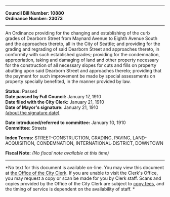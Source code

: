 * * * * *  
  
**Council Bill Number: [](#h0)[](#h2)10880**   
**Ordinance Number: 23073**  
  
* * * * *  
  
An Ordinance providing for the changing and establishing of the curb grades of Dearborn Street from Maynard Avenue to Eighth Avenue South and the approaches thereto, all in the City of Seattle; and providing for the grading and regrading of said Dearborn Street and approaches thereto, in conformity with such established grades; providing for the condemnation, appropriation, taking and damaging of land and other property necessary for the construction of all necessary slopes for cuts and fills on property abutting upon said Dearborn Street and approaches thereto; providing that the payment for such improvement be made by special assessments on property specially benefited, in the manner provided by law.  
  
**Status:** Passed   
**Date passed by Full Council:** January 17, 1910   
**Date filed with the City Clerk:** January 21, 1910   
**Date of Mayor's signature:** January 21, 1910   
[(about the signature date)](/~public/approvaldate.htm)   
  
  
**Date introduced/referred to committee:** January 10, 1910   
**Committee:** Streets   
  
**Index Terms:** STREET-CONSTRUCTION, GRADING, PAVING, LAND-ACQUISITION, CONDEMNATION, INTERNATIONAL-DISTRICT, DOWNTOWN  
  
**Fiscal Note:** *(No fiscal note available at this time)*  
  
* * * * *  
  
*No text for this document is available on-line. You may view this document at [the Office of the City Clerk](http://www.seattle.gov/leg/clerk/contactUs.htm). If you are unable to visit the Clerk's Office, you may request a copy or scan be made for you by Clerk staff. Scans and copies provided by the Office of the City Clerk are subject to [copy fees](http://clerk.seattle.gov/~public/clerkfees.htm), and the timing of service is dependent on the availability of staff. *  
  
  
